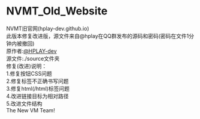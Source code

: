 # NVMT_Old_Website
NVMT旧官网(hplay-dev.github.io)<br>
此版本修复改进版，源文件来自@hplay在QQ群发布的源码和密码(密码在文件1分钟内被撤回)<br>
原作者:[@HPLAY-dev](https://github.com/HPLAY-dev/)<br>
源文件:./source文件夹<br>
修复(改进)说明：<br>
1.修复按钮CSS问题<br>
2.修复标签不正确书写问题<br>
3.修复html(/html)标签问题<br>
4.改进链接目标为相对路径<br>
5.改进文件结构<br>
The New VM Team!
